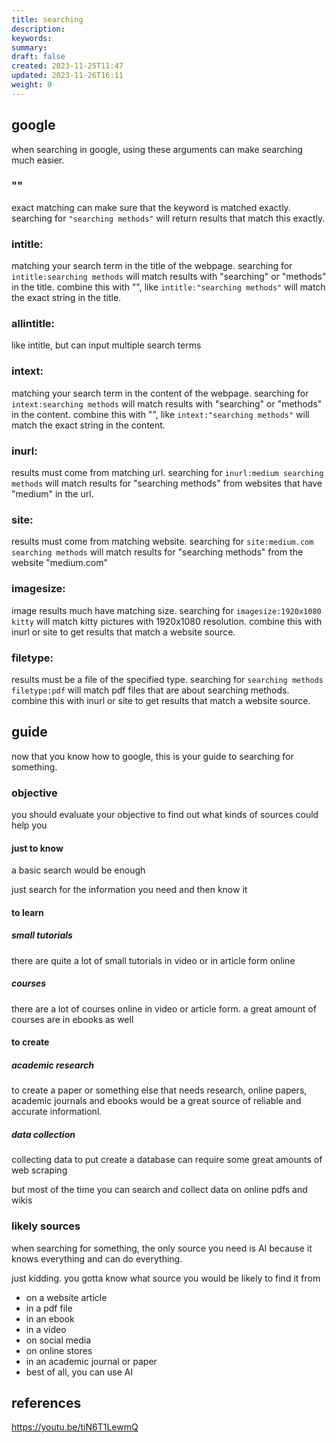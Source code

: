 ```yaml
---
title: searching
description: 
keywords: 
summary: 
draft: false
created: 2023-11-25T11:47
updated: 2023-11-26T16:11
weight: 0
---
```

## google

when searching in google, using these arguments can make searching much easier.

### ""
exact matching can make sure that the keyword is matched exactly.
searching for `"searching methods"` will return results that match this exactly.

### intitle:
matching your search term in the title of the webpage.
searching for `intitle:searching methods` will match results with "searching" or "methods" in the title.
combine this with "", like `intitle:"searching methods"` will match the exact string in the title.

### allintitle:
like intitle, but can input multiple search terms

### intext:
matching your search term in the content of the webpage.
searching for `intext:searching methods` will match results with "searching" or "methods" in the content.
combine this with "", like `intext:"searching methods"` will match the exact string in the content.

### inurl:
results must come from matching url.
searching for `inurl:medium searching methods` will match results for "searching methods" from websites that have "medium" in the url.

### site:
results must come from matching website.
searching for `site:medium.com searching methods` will match results for "searching methods" from the website "medium.com"

### imagesize:
image results much have matching size.
searching for `imagesize:1920x1080 kitty` will match kitty pictures with 1920x1080 resolution.
combine this with inurl or site to get results that match a website source.

### filetype:
results must be a file of the specified type.
searching for `searching methods filetype:pdf` will match pdf files that are about searching methods.
combine this with inurl or site to get results that match a website source.



## guide

now that you know how to google, this is your guide to searching for something.

### objective

you should evaluate your objective to find out what kinds of sources could help you

#### just to know

a basic search would be enough

just search for the information you need and then know it

#### to learn

##### small tutorials

there are quite a lot of small tutorials in video or in article form online

##### courses

there are a lot of courses online in video or article form. a great amount of courses are in ebooks as well

#### to create

##### academic research

to create a paper or something else that needs research, online papers, academic journals and ebooks would be a great source of reliable and accurate informationl.

##### data collection

collecting data to put create a database can require some great amounts of web scraping

but most of the time you can search and collect data on online pdfs and wikis



### likely sources

when searching for something, the only source you need is AI because it knows everything and can do everything.

just kidding. you gotta know what source you would be likely to find it from

- on a website article
- in a pdf file
- in an ebook
- in a video
- on social media
- on online stores
- in an academic journal or paper
- best of all, you can use AI




## references
<https://youtu.be/tiN6T1LewmQ>